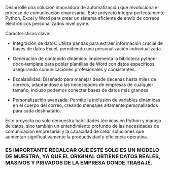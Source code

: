 Desarrollé una solución innovadora de automatización que revoluciona el proceso de comunicación empresarial. Este proyecto integra perfectamente Python, Excel y Word para crear un sistema eficiente de envío de correos electrónicos personalizados nivel pyme.

Características clave:

* Integración de datos: Utiliza pandas para extraer información crucial de bases de datos Excel, permitiendo una personalización individualizada.

* Generación de contenido dinámico: Implementa la biblioteca python-docx-template para poblar plantillas de Word con datos específicos, asegurando comunicaciones profesionales y consistentes.

* Escalabilidad: Diseñado para manejar desde decenas hasta miles de correos, adaptándose a las necesidades de empresas de cualquier tamaño, incluso podemos conectar bases de datos más grandes.

* Personalización avanzada: Permite la inclusión de variables dinámicas en el cuerpo del correo, creando mensajes altamente personalizados para cada destinatario.

Este proyecto no solo demuestra habilidades técnicas en Python y manejo de datos, sino también un entendimiento profundo de las necesidades de comunicación empresarial y la capacidad de crear soluciones que aumentan significativamente la productividad y eficiencia operativa.



### ES IMPORTANTE RECALCAR QUE ESTE SOLO ES UN MODELO DE MUESTRA, YA QUE EL ORIGINAL OBTIENE DATOS REALES, MASIVOS Y PRIVADOS DE LA EMPRESA DONDE TRABAJÉ.
